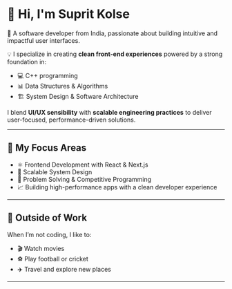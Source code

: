 # 👋 Hi, I'm Suprit Kolse

🎯 A software developer from India, passionate about building intuitive and impactful user interfaces.

💡 I specialize in creating **clean front-end experiences** powered by a strong foundation in:
- 💻 C++ programming
- 📊 Data Structures & Algorithms
- 🏗️ System Design & Software Architecture

I blend **UI/UX sensibility** with **scalable engineering practices** to deliver user-focused, performance-driven solutions.

---

## 🚀 My Focus Areas

- ⚛️ Frontend Development with React & Next.js
- 📐 Scalable System Design
- 🧠 Problem Solving & Competitive Programming
- 📈 Building high-performance apps with a clean developer experience

---

## 🎯 Outside of Work

When I’m not coding, I like to:  
- 🎬 Watch movies  
- ⚽ Play football or cricket  
- ✈️ Travel and explore new places  

---
